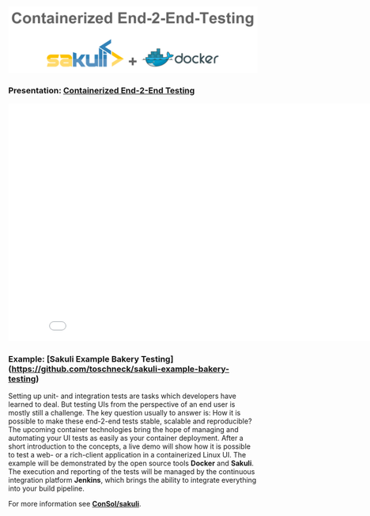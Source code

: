 ![](pics/contarinerized-salkuli-docker.png)

### Presentation: [Containerized End-2-End Testing](https://rawgit.com/toschneck/presentation/jugm/index.html#/)
<iframe width="854" height="480" src="./index.html" frameborder="0"></iframe>

### Example: [Sakuli Example Bakery Testing] (https://github.com/toschneck/sakuli-example-bakery-testing)

Setting up unit- and integration tests are tasks which developers have learned to deal. But  testing UIs from the perspective of an end user is mostly still a challenge. The key question usually to answer is: How it is possible to make these end-2-end tests stable, scalable and reproducible? The upcoming container technologies bring the hope of managing and automating your UI tests as easily as your container deployment. After a short introduction to the concepts, a live demo will show how it is possible to test a web- or a rich-client application in a containerized Linux UI. The example will be demonstrated by the open source tools __Docker__ and __Sakuli__. The execution and reporting of the tests will be managed by the continuous integration platform __Jenkins__, which brings the ability to integrate everything into your build pipeline.

For more information see __[ConSol/sakuli](https://github.com/ConSol/sakuli)__.
